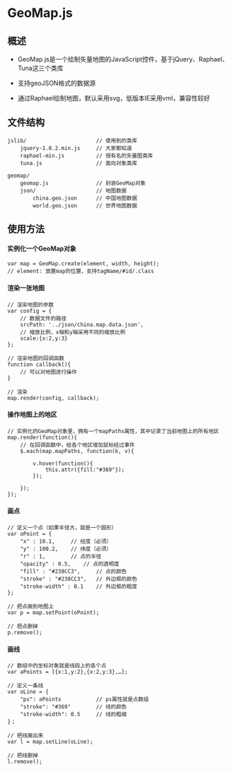 # GeoMap.js

## 概述

* GeoMap.js是一个绘制矢量地图的JavaScript控件，基于jQuery、Raphael、Tuna这三个类库

* 支持geoJSON格式的数据源

* 通过Raphael绘制地图，默认采用svg，低版本IE采用vml，兼容性较好


## 文件结构
	
	jslib/						// 使用到的类库
		jquery-1.8.2.min.js		// 大家都知道
		raphael-min.js			// 很有名的矢量图类库
		tuna.js					// 面向对象类库
		
	geomap/						
		geomap.js				// 封装GeoMap对象
		json/					// 地图数据
			china.geo.json		// 中国地图数据
			world.geo.json		// 世界地图数据
	

## 使用方法

#### 实例化一个GeoMap对象
	
	var map = GeoMap.create(element, width, height);
	// element: 放置map的位置，支持tagName/#id/.class
	
#### 渲染一张地图

	// 渲染地图的参数
	var config = {
		// 数据文件的路径
		srcPath: '../json/china.map.data.json',
		// 缩放比例，x轴和y轴采用不同的缩放比例
		scale:{x:2,y:3}
	};
	
	// 渲染地图的回调函数
	function callback(){
		// 可以对地图进行操作
	}
	
	// 渲染
	map.render(config, callback);

#### 操作地图上的地区
	
	// 实例化的GeoMap对象里，拥有一个mapPaths属性，其中记录了当前地图上的所有地区
	map.render(function(){
		// 在回调函数中，给各个地区增加鼠标经过事件
		$.each(map.mapPaths, function(k, v){
			
			v.hover(function(){
				this.attr({fill:"#369"});
			});
			
		});
	});
	
	

#### 画点
	
	// 定义一个点（如果半径大，就是一个圆形）
	var oPoint = {
		"x" : 10.1,		// 经度（必须）
		"y" : 100.2,	// 纬度（必须）
		"r" : 1,		// 点的半径
		"opacity" : 0.5,	// 点的透明度
		"fill" : "#238CC3",		// 点的颜色
		"stroke" : "#238CC3",	// 外边框的颜色
		"stroke-width" : 0.1	// 外边框的粗度
	};
	
	// 把点画到地图上
	var p = map.setPoint(oPoint);	
	
	// 把点删掉
	p.remove();

	
#### 画线
	
	// 数组中的坐标对象就是线段上的各个点
	var aPoints = [{x:1,y:2},{x:2,y:3},…];
	
	// 定义一条线
	var oLine = {
		"ps": aPoints 			// ps属性就是点数组
		"stroke": "#369"		// 线的颜色
		"stroke-width": 0.5		// 线的粗细
	}；
	
	// 把线画出来
	var l = map.setLine(oLine);
	
	// 把线删掉
	l.remove();
	